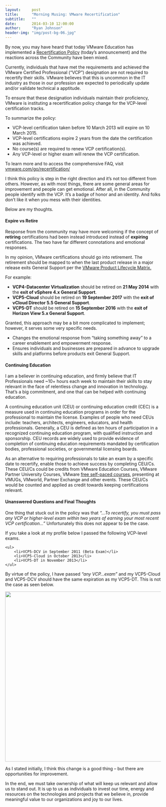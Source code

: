 ```yaml
---
layout:     post
title:      "Morning Musing: VMware Recertification"
subtitle:   ""
date:       2014-03-10 12:00:00
author:     "Ryan Johnson"
header-img: "img/post-bg-06.jpg"
---
```


<p>By now, you may have heard that today VMware Education has implemented a <a href="http://blogs.vmware.com/education/2014/03/new-recertification-policy-offers-growth-opportunities.html" onclick="_gaq.push(['_trackEvent', 'outbound-article', 'http://blogs.vmware.com/education/2014/03/new-recertification-policy-offers-growth-opportunities.html', 'Recertification Policy']);" title="ew Recertification Policy Offers Growth Opportunities"  target="_blank">Recertification Policy</a> (today&#8217;s announcement) and the reactions across the Community have been mixed.</p>

<p>Currently, individuals that have met the requirements and achieved the VMware Certified Professional (&#8220;VCP&#8221;) designation are not required to recertify their skills. VMware believes that this is uncommon in the IT industry as those in our profession are expected to periodically update and/or validate technical a apptitude.</p>

<p>To ensure that these designation individuals maintain their proficiency, VMware is instituting a recertification policy change for the VCP-level certification tracks.</p>

<p>To summarize the policy:</p>

<ul>
    <li>VCP-level certification taken before 10 March 2013 will expire on 10 March 2015.</li>
        <li>VCP-level certifications expire 2 years from the date the certification was achieved.</li>
    <li>No course(s) are required to renew VCP certification(s).</li>
    <li>Any VCP-level or higher exam will renew the VCP certification.</li>
</ul>

<p>To learn more and to access the comprehensive FAQ, visit <a href="http://www.vmware.com/go/recertification" onclick="_gaq.push(['_trackEvent', 'outbound-article', 'http://www.vmware.com/go/recertification', 'vmware.com/go/recertification/']);"  target="_blank">vmware.com/go/recertification/</a></p>

<p>I think this policy is step in the right direction and it&#8217;s not too different from others. However, as with most things, there are some general areas for improvement and people can get emotional. After all, in the Community people identify with the VCP. It&#8217;s a badge of honor and an identity. And folks don&#8217;t like it when you mess with their identities.</p>

<p>Below are my thoughts.</p>

<h4>Expire vs Retire</h4>

<p>Response from the community may have more welcoming if the concept of <strong>retiring</strong> certifications had been instead introduced instead of <strong>expiring</strong> certifications. The two have far different connotations and emotional responses.</p>

<p>In my opinion, VMware certifications should go into retirement. The retirement should be mapped to when the last product release in a major release exits General Support per the <a href="https://www.vmware.com/files/pdf/support/Product-Lifecycle-Matrix.pdf" onclick="_gaq.push(['_trackEvent','download','https://www.vmware.com/files/pdf/support/Product-Lifecycle-Matrix.pdf']);" title="VMware Product Lifecycle Matrix"  target="_blank">VMware Product Lifecycle Matrix.</a></p>

<p>For example:</p>

<ul>
    <li><strong>VCP4-Datacenter Virtualization</strong> should be retired on <strong>21 May 2014</strong> with the <strong>exit of vSphere 4.x General Support</strong>.</li>
    <li><strong>VCP5-Cloud</strong> should be retired on <strong>19 September 2017</strong> with the <strong>exit of vCloud Director 5.5 General Support</strong>.</li>
    <li><strong>VCP5-DT</strong> should be retired on <strong>15 September 2016</strong> with the <strong>exit of Horizon View 5.x General Support</strong>.</li>
</ul>

<p>Granted, this approach may be a bit more complicated to implement; however, it serves some very specific needs.</p>

<ul>
    <li>Changes the emotional response from &#8220;taking something away&#8221; to a career enablement and empowerment response.</li>
    <li>Ensures individuals and businesses are prepared in advance to upgrade skills and platforms before products exit General Support.</li>
</ul>

<p></p>
<h4>Continuing Education</h4>

<p>I am a believer in continuing education, and firmly believe that IT Professionals need ~10+ hours each week to maintain their  skills to stay relevant in the face of relentless change and innovation in technology. That’s a big commitment, and one that can be helped with continuing education.</p>

<p>A continuing education unit (CEU) or continuing education credit (CEC) is a measure used in  continuing education programs in order for the professional to maintain the license. Examples of people who need CEUs include: teachers, architects, engineers, educators, and health professionals. Generally, a CEU is defined as ten hours of participation in a recognized continuing education program, with qualified instruction and sponsorship. CEU records are widely used to provide evidence of completion of continuing education requirements mandated by certification bodies, professional societies, or governmental licensing boards.</p>

<p>As an alternative to requiring professionals to take an exam by a specific date to recertify, enable those to achieve success by completing CEU/Cs. These CEU/Cs could be credits from VMware Education Courses, VMware Partner University Courses, VMware <a href="http://vmware.com/go/topfeeecourses" onclick="_gaq.push(['_trackEvent', 'outbound-article', 'http://vmware.com/go/topfeeecourses', 'free self-paced courses']);"  target="_blank">free self-paced courses</a>, presenting at VMUGs, VMworld, Partner Exchange and other events. These CEU/Cs would be counted and applied as credit towards keeping certifications relevant.</p>

<h4>Unanswered Questions and Final Thoughts</h4>

<p>One thing that stuck out in the policy was that <em>&#8220;&#8230;To recertify, you must pass any VCP or higher-level exam within two years of earning your most recent VCP certification&#8230;&#8221; </em>Unfortunately this does not appear to be the case.</p>

<p>If you take a look at my profile below I passed the following VCP-level exams.</p>

    <ul>
        <li>VCP5-DCV in September 2011 (Beta Exam)</li>
        <li>VCP5-Cloud in October 2013</li>
        <li>VCP5-DT in November 2013</li>
    </ul>

<p>By virtue of the policy, I have passed<em> &#8220;any VCP&#8230;exam&#8221;</em> and my VCP5-Cloud and VCP5-DCV should have the same expiration as my VCP5-DT. This is not the case as seen below.</p>

<p><img src="http://tenthirtyam.org/assets/Screen-Shot-2014-03-09-at-2.08.27-PM-1024x936.png" alt="" width="600" height="548" /></p>

<p>As I stated initially, I think this change is a good thing &#8211;  but there are opportunities for improvement.</p>

<p>In the end, we must take ownership of what will keep us relevant and allow us to stand out. It is up to us as individuals to invest our time, energy and resources on the technologies and projects that we believe in, provide meaningful value to our organizations and joy to our lives.</p>